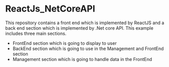 # ReactJs_NetCoreAPI
This repository contains a front end which is implemented by ReactJS and a back end section which is implemented by .Net core API.
This example includes three main sections.
- FrontEnd section which is going to display to user
- BackEnd section which is going to use in the Management and FrontEnd section
- Management section which is going to handle data in the FrontEnd
